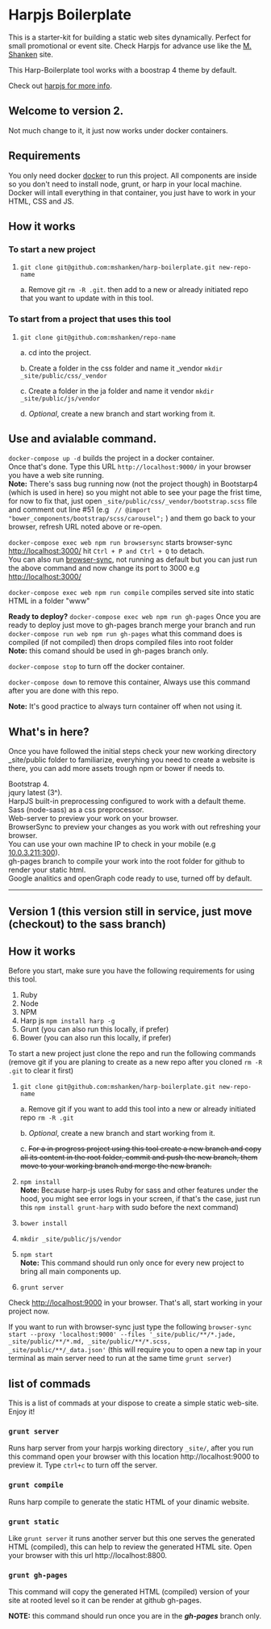 # Harpjs Boilerplate

This is a starter-kit for building a static web sites dynamically. Perfect for small promotional or event site.
Check Harpjs for advance use like the [M. Shanken](https://github.com/mshanken/mshanken) site.

This Harp-Boilerplate tool works with a boostrap 4 theme by default.

Check out [harpjs for more info](http://harpjs.com/docs/).

## Welcome to version 2.

Not much change to it, it just now works under docker containers.

## Requirements

You only need docker [docker](https://www.docker.com/) to run this project. All components are inside so you don't need to install node, grunt, or harp in your local machine. Docker will intall everything in that container, you just have to work in your HTML, CSS and JS.

## How it works

### To start a new project

1. ```git clone git@github.com:mshanken/harp-boilerplate.git new-repo-name```
    
    a. Remove git ```rm -R .git```. then add to a new or already initiated repo that you want to update with in this tool.

### To start from a project that uses this tool

1. ```git clone git@github.com:mshanken/repo-name```

	a. cd into the project.

	b. Create a folder in the css folder and name it _vendor ```mkdir _site/public/css/_vendor```

	c. Create a folder in the ja folder and name it vendor ```mkdir _site/public/js/vendor```

	d. _Optional_, create a new branch and start working from it.

## Use and avialable command.

```docker-compose up -d``` builds the project in a docker container.<br>
Once that's done. Type this URL ```http://localhost:9000/``` in your browser you have a web site running.<br>
**Note:** There's sass bug running now (not the project though) in Bootstarp4 (which is used in here) so you might not able to see your page the frist time, for now to fix that, just open ```_site/public/css/_vendor/bootstrap.scss``` file and comment out line #51 (e.g ``` // @import "bower_components/bootstrap/scss/carousel";``` ) and them go back to your browser, refresh URL noted above or re-open.

```docker-compose exec web npm run browsersync``` starts browser-sync [http://localhost:3000/](http://localhost:3000/) hit ```Ctrl + P and Ctrl + Q``` to detach.<br>
You can also run [browser-sync](https://www.browsersync.io/), not running as default but you can just run the above command and now change its port to 3000 e.g [http://localhost:3000/](http://localhost:3000/)

```docker-compose exec web npm run compile``` compiles served site into static HTML in a folder "www"

**Ready to deploy?** 
```docker-compose exec web npm run gh-pages``` Once you are ready to deploy just move to gh-pages branch merge your branch and run ```docker-compose run web npm run gh-pages``` what this command does is compiled (if not compiled) then drops compiled files into root folder<br>
**Note:** this comand should be used in gh-pages branch only.

```docker-compose stop``` to turn off the docker container.

```docker-compose down``` to remove this container, Always use this command after you are done with this repo.

**Note:** It's good practice to always turn container off when not using it.


## What's in here?
Once you have followed the initial steps check your new working directory _site/public folder to familiarize, everyhing you need to create a website is there, you can add more assets trough npm or bower if needs to.

Bootstrap 4.<br>
jqury latest (3^).<br>
HarpJS built-in preprocessing configured to work with a default theme.<br>
Sass (node-sass) as a css preprocessor.<br>
Web-server to preview your work on your browser.<br>
BrowserSync to preview your changes as you work with out refreshing your browser.<br>
You can use your own machine IP to check in your mobile (e.g [10.0.3.211:300](http://10.0.3.211:3000/)).<br>
gh-pages branch to compile your work into the root folder for github to render your static html.<br>
Google analitics and openGraph code ready to use, turned off by default.

---

## Version 1 (this version still in service, just move (checkout) to the sass branch)

## How it works
Before you start, make sure you have the following requirements for using this tool.

1. Ruby
2. Node
3. NPM
4. Harp js ```npm install harp -g```
5. Grunt (you can also run this locally, if prefer)
6. Bower  (you can also run this locally, if prefer)

To start a new project just clone the repo and run the following commands (remove git if you are planing to create as a new repo after you cloned ```rm -R .git``` to clear it first)

1. ```git clone git@github.com:mshanken/harp-boilerplate.git new-repo-name```

	a. Remove git if you want to add this tool into a new or already initiated repo ```rm -R .git```

	b. _Optional_, create a new branch and start working from it.
	
	c. <del>For a in progress project using this tool create a new branch and copy all its content in the root folder, commit and push the new branch, them move to your working branch and merge the new branch.</del>

2. ```npm install```<br>
**Note:** Because harp-js uses Ruby for sass and other features under the hood, you might see error logs in your screen, if that's the case, just run this ```npm install grunt-harp``` with sudo before the next command)
3. ```bower install```
4. ```mkdir _site/public/js/vendor```
5. ```npm start```<br>
**Note:** This command should run only once for every new project to bring all main components up.
6. ```grunt server```

Check [http://localhost:9000](http://localhost:9000) in your browser. That's all, start working in your project now.

If you want to run with browser-sync just type the following ```browser-sync start --proxy 'localhost:9000' --files '_site/public/**/*.jade, _site/public/**/*.md, _site/public/**/*.scss, _site/public/**/_data.json'``` (this will require you to open a new tap in your terminal as main server need to run at the same time ```grunt server```)

## list of commads
This is a list of commads at your dispose to create a simple static web-site. Enjoy it!

### ```grunt server```
Runs harp server from your harpjs working directory ```_site/```, after you run this command open your browser with this location http://localhost:9000 to preview it. Type ```ctrl+c``` to turn off the server.

### ```grunt compile```
Runs harp compile to generate the static HTML of your dinamic website.

### ```grunt static```
Like ```grunt server``` it runs another server but this one serves the generated HTML (compiled), this can help to review the generated HTML site. Open your browser with this url http://localhost:8800.

### ```grunt gh-pages```
This command will copy the generated HTML (compiled) version of your site at rooted level so it can be render at github gh-pages.

**NOTE:** this command should run once you are in the **_gh-pages_** branch only.


